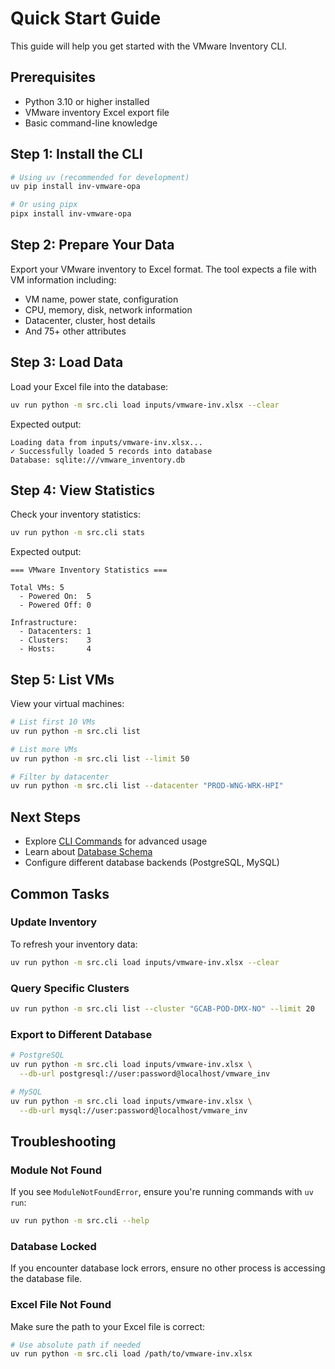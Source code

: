 # Quick Start Guide

This guide will help you get started with the VMware Inventory CLI.

## Prerequisites

- Python 3.10 or higher installed
- VMware inventory Excel export file
- Basic command-line knowledge

## Step 1: Install the CLI

```bash
# Using uv (recommended for development)
uv pip install inv-vmware-opa

# Or using pipx
pipx install inv-vmware-opa
```

## Step 2: Prepare Your Data

Export your VMware inventory to Excel format. The tool expects a file with VM information including:

- VM name, power state, configuration
- CPU, memory, disk, network information
- Datacenter, cluster, host details
- And 75+ other attributes

## Step 3: Load Data

Load your Excel file into the database:

```bash
uv run python -m src.cli load inputs/vmware-inv.xlsx --clear
```

Expected output:
```
Loading data from inputs/vmware-inv.xlsx...
✓ Successfully loaded 5 records into database
Database: sqlite:///vmware_inventory.db
```

## Step 4: View Statistics

Check your inventory statistics:

```bash
uv run python -m src.cli stats
```

Expected output:
```
=== VMware Inventory Statistics ===

Total VMs: 5
  - Powered On:  5
  - Powered Off: 0

Infrastructure:
  - Datacenters: 1
  - Clusters:    3
  - Hosts:       4
```

## Step 5: List VMs

View your virtual machines:

```bash
# List first 10 VMs
uv run python -m src.cli list

# List more VMs
uv run python -m src.cli list --limit 50

# Filter by datacenter
uv run python -m src.cli list --datacenter "PROD-WNG-WRK-HPI"
```

## Next Steps

- Explore [CLI Commands](../user-guide/cli-commands.md) for advanced usage
- Learn about [Database Schema](../user-guide/database-schema.md)
- Configure different database backends (PostgreSQL, MySQL)

## Common Tasks

### Update Inventory

To refresh your inventory data:

```bash
uv run python -m src.cli load inputs/vmware-inv.xlsx --clear
```

### Query Specific Clusters

```bash
uv run python -m src.cli list --cluster "GCAB-POD-DMX-NO" --limit 20
```

### Export to Different Database

```bash
# PostgreSQL
uv run python -m src.cli load inputs/vmware-inv.xlsx \
  --db-url postgresql://user:password@localhost/vmware_inv

# MySQL
uv run python -m src.cli load inputs/vmware-inv.xlsx \
  --db-url mysql://user:password@localhost/vmware_inv
```

## Troubleshooting

### Module Not Found

If you see `ModuleNotFoundError`, ensure you're running commands with `uv run`:

```bash
uv run python -m src.cli --help
```

### Database Locked

If you encounter database lock errors, ensure no other process is accessing the database file.

### Excel File Not Found

Make sure the path to your Excel file is correct:

```bash
# Use absolute path if needed
uv run python -m src.cli load /path/to/vmware-inv.xlsx
```
